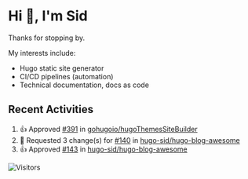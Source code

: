# Hi 👋, I'm Sid

Thanks for stopping by. 

My interests include:
- Hugo static site generator
- CI/CD pipelines (automation)
- Technical documentation, docs as code


## Recent Activities

<!--RECENT_ACTIVITY:start-->
1. 👍 Approved [#391](https://github.com/gohugoio/hugoThemesSiteBuilder/pull/391#pullrequestreview-1774014817) in [gohugoio/hugoThemesSiteBuilder](https://github.com/gohugoio/hugoThemesSiteBuilder)<br>
2. 🔴 Requested 3 change(s) for [#140](https://github.com/hugo-sid/hugo-blog-awesome/pull/140#pullrequestreview-1761252118) in [hugo-sid/hugo-blog-awesome](https://github.com/hugo-sid/hugo-blog-awesome)<br>
3. 👍 Approved [#143](https://github.com/hugo-sid/hugo-blog-awesome/pull/143#pullrequestreview-1761251422) in [hugo-sid/hugo-blog-awesome](https://github.com/hugo-sid/hugo-blog-awesome)<br>
<!--RECENT_ACTIVITY:end-->

![Visitors](https://api.visitorbadge.io/api/visitors?path=https%3A%2F%2Fgithub.com%2Fhugo-sid%2Fhugo-sid&countColor=%2337d67a&style=flat&labelStyle=upper)
